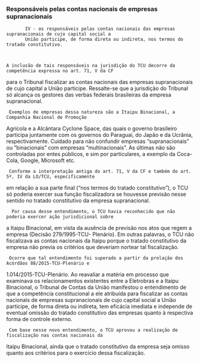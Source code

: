 ### Responsáveis pelas contas nacionais de empresas supranacionais



           IV - os responsáveis pelas contas nacionais das empresas supranacionais de cujo capital social a
           União participe, de forma direta ou indireta, nos termos do tratado constitutivo.



    A inclusão de tais responsáveis na jurisdição do TCU decorre da competência expressa no art. 71, V da CF
para o Tribunal fiscalizar as contas nacionais das empresas supranacionais de cujo capital a União participe.
Ressalte-se que a jurisdição do Tribunal só alcança os gestores das verbas federais brasileiras da empresa
supranacional.

     Exemplos de empresas dessa natureza são a Itaipu Binacional, a Companhia Nacional de Promoção
Agrícola e a Alcântara Cyclone Space, das quais o governo brasileiro participa juntamente com os governos do
Paraguai, do Japão e da Ucrânia, respectivamente. Cuidado para não confundir empresas “supranacionais” ou
“binacionais” com empresas “multinacionais”. As últimas não são controladas por entes públicos, e sim por
particulares, a exemplo da Coca-Cola, Google, Microsoft etc.

     Conforme a interpretação antiga do art. 71, V da CF e também do art. 5º, IV da LO/TCU, especificamente
em relação a sua parte final (“nos termos do tratado constitutivo”), o TCU só poderia exercer sua função
fiscalizadora se houvesse previsão nesse sentido no tratado constitutivo da empresa supranacional.

      Por causa desse entendimento, o TCU havia reconhecido que não poderia exercer ação jurisdicional sobre
a Itaipu Binacional, em vista da ausência de previsão nos atos que regem a empresa (Decisão 279/1995-TCU-
Plenário). Em outras palavras, o TCU não fiscalizava as contas nacionais da Itaipu porque o tratado constitutivo
da empresa não previa os critérios que deveriam nortear tal fiscalização.

     Ocorre que tal entendimento foi superado a partir da prolação dos Acórdãos 88/2015-TCU-Plenário e
1.014/2015-TCU-Plenário.
     Ao reavaliar a matéria em processo que examinava os relacionamentos existentes entre a Eletrobras e a
Itaipu Binacional, o Tribunal de Contas da União manifestou o entendimento de que a competência
constitucional a ele atribuída para fiscalizar as contas nacionais de empresas supranacionais de cujo capital
social a União participe, de forma direta ou indireta, tem eficácia imediata e independe de eventual omissão
do tratado constitutivo das empresas quanto à respectiva forma de controle externo.

     Com base nesse novo entendimento, o TCU aprovou a realização de fiscalização nas contas nacionais da
Itaipu Binacional, ainda que o tratado constitutivo da empresa seja omisso quanto aos critérios para o exercício
dessa fiscalização.